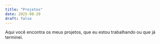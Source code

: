 ```yaml
---
title: "Projetos"
date: 2025-08-20
draft: false
---
```


Aqui você encontra os meus projetos, que eu estou trabalhando ou que já terminei.